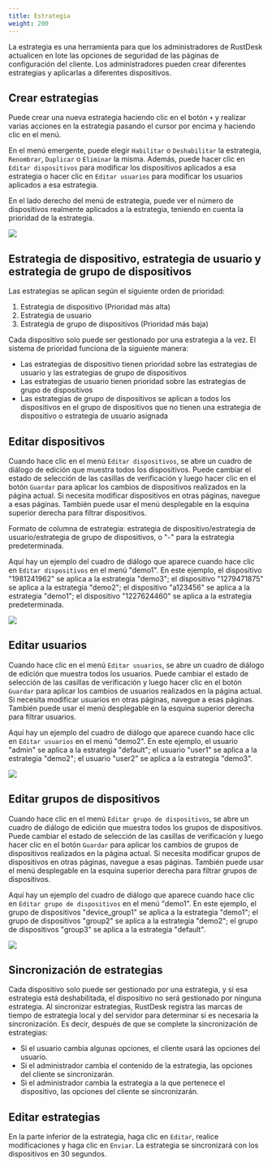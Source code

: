 ```yaml
---
title: Estrategia
weight: 200
---
```


La estrategia es una herramienta para que los administradores de RustDesk actualicen en lote las opciones de seguridad de las páginas de configuración del cliente. Los administradores pueden crear diferentes estrategias y aplicarlas a diferentes dispositivos.

## Crear estrategias

Puede crear una nueva estrategia haciendo clic en el botón `+` y realizar varias acciones en la estrategia pasando el cursor por encima y haciendo clic en el menú.

En el menú emergente, puede elegir `Habilitar` o `Deshabilitar` la estrategia, `Renombrar`, `Duplicar` o `Eliminar` la misma. Además, puede hacer clic en `Editar dispositivos` para modificar los dispositivos aplicados a esa estrategia o hacer clic en `Editar usuarios` para modificar los usuarios aplicados a esa estrategia.

En el lado derecho del menú de estrategia, puede ver el número de dispositivos realmente aplicados a la estrategia, teniendo en cuenta la prioridad de la estrategia.

![](/docs/en/self-host/rustdesk-server-pro/strategy/images/strategy_menu.png)

## Estrategia de dispositivo, estrategia de usuario y estrategia de grupo de dispositivos

Las estrategias se aplican según el siguiente orden de prioridad:
1. Estrategia de dispositivo (Prioridad más alta)
2. Estrategia de usuario
3. Estrategia de grupo de dispositivos (Prioridad más baja)

Cada dispositivo solo puede ser gestionado por una estrategia a la vez. El sistema de prioridad funciona de la siguiente manera:
- Las estrategias de dispositivo tienen prioridad sobre las estrategias de usuario y las estrategias de grupo de dispositivos
- Las estrategias de usuario tienen prioridad sobre las estrategias de grupo de dispositivos
- Las estrategias de grupo de dispositivos se aplican a todos los dispositivos en el grupo de dispositivos que no tienen una estrategia de dispositivo o estrategia de usuario asignada

## Editar dispositivos

Cuando hace clic en el menú `Editar dispositivos`, se abre un cuadro de diálogo de edición que muestra todos los dispositivos. Puede cambiar el estado de selección de las casillas de verificación y luego hacer clic en el botón `Guardar` para aplicar los cambios de dispositivos realizados en la página actual. Si necesita modificar dispositivos en otras páginas, navegue a esas páginas. También puede usar el menú desplegable en la esquina superior derecha para filtrar dispositivos.

Formato de columna de estrategia: estrategia de dispositivo/estrategia de usuario/estrategia de grupo de dispositivos, o "-" para la estrategia predeterminada.

Aquí hay un ejemplo del cuadro de diálogo que aparece cuando hace clic en `Editar dispositivos` en el menú "demo1". En este ejemplo, el dispositivo "1981241962" se aplica a la estrategia "demo3"; el dispositivo "1279471875" se aplica a la estrategia "demo2"; el dispositivo "a123456" se aplica a la estrategia "demo1"; el dispositivo "1227624460" se aplica a la estrategia predeterminada.

![](/docs/en/self-host/rustdesk-server-pro/strategy/images/edit_devices.png)

## Editar usuarios

Cuando hace clic en el menú `Editar usuarios`, se abre un cuadro de diálogo de edición que muestra todos los usuarios. Puede cambiar el estado de selección de las casillas de verificación y luego hacer clic en el botón `Guardar` para aplicar los cambios de usuarios realizados en la página actual. Si necesita modificar usuarios en otras páginas, navegue a esas páginas. También puede usar el menú desplegable en la esquina superior derecha para filtrar usuarios.

Aquí hay un ejemplo del cuadro de diálogo que aparece cuando hace clic en `Editar usuarios` en el menú "demo2". En este ejemplo, el usuario "admin" se aplica a la estrategia "default"; el usuario "user1" se aplica a la estrategia "demo2"; el usuario "user2" se aplica a la estrategia "demo3".

![](/docs/en/self-host/rustdesk-server-pro/strategy/images/edit_users.png)

## Editar grupos de dispositivos

Cuando hace clic en el menú `Editar grupo de dispositivos`, se abre un cuadro de diálogo de edición que muestra todos los grupos de dispositivos. Puede cambiar el estado de selección de las casillas de verificación y luego hacer clic en el botón `Guardar` para aplicar los cambios de grupos de dispositivos realizados en la página actual. Si necesita modificar grupos de dispositivos en otras páginas, navegue a esas páginas. También puede usar el menú desplegable en la esquina superior derecha para filtrar grupos de dispositivos.

Aquí hay un ejemplo del cuadro de diálogo que aparece cuando hace clic en `Editar grupo de dispositivos` en el menú "demo1". En este ejemplo, el grupo de dispositivos "device_group1" se aplica a la estrategia "demo1"; el grupo de dispositivos "group2" se aplica a la estrategia "demo2"; el grupo de dispositivos "group3" se aplica a la estrategia "default".

![](/docs/en/self-host/rustdesk-server-pro/strategy/images/edit_device_groups.png)

## Sincronización de estrategias

Cada dispositivo solo puede ser gestionado por una estrategia, y si esa estrategia está deshabilitada, el dispositivo no será gestionado por ninguna estrategia. Al sincronizar estrategias, RustDesk registra las marcas de tiempo de estrategia local y del servidor para determinar si es necesaria la sincronización. Es decir, después de que se complete la sincronización de estrategias:

* Si el usuario cambia algunas opciones, el cliente usará las opciones del usuario.
* Si el administrador cambia el contenido de la estrategia, las opciones del cliente se sincronizarán.
* Si el administrador cambia la estrategia a la que pertenece el dispositivo, las opciones del cliente se sincronizarán.

## Editar estrategias

En la parte inferior de la estrategia, haga clic en `Editar`, realice modificaciones y haga clic en `Enviar`. La estrategia se sincronizará con los dispositivos en 30 segundos.
